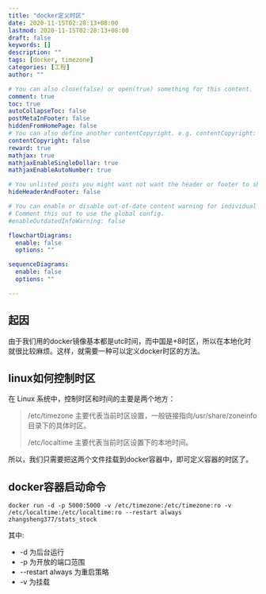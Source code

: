 ```yaml
---
title: "docker定义时区"
date: 2020-11-15T02:28:13+08:00
lastmod: 2020-11-15T02:28:13+08:00
draft: false
keywords: []
description: ""
tags: [docker, timezone]
categories: [工程]
author: ""

# You can also close(false) or open(true) something for this content.
comment: true
toc: true
autoCollapseToc: false
postMetaInFooter: false
hiddenFromHomePage: false
# You can also define another contentCopyright. e.g. contentCopyright: "This is another copyright."
contentCopyright: false
reward: true
mathjax: true
mathjaxEnableSingleDollar: true
mathjaxEnableAutoNumber: true

# You unlisted posts you might want not want the header or footer to show
hideHeaderAndFooter: false

# You can enable or disable out-of-date content warning for individual post.
# Comment this out to use the global config.
#enableOutdatedInfoWarning: false

flowchartDiagrams:
  enable: false
  options: ""

sequenceDiagrams: 
  enable: false
  options: ""

---
```

## 起因

由于我们用的docker镜像基本都是utc时间，而中国是+8时区，所以在本地化时就很比较麻烦。这样，就需要一种可以定义docker时区的方法。

## linux如何控制时区

在 Linux 系统中，控制时区和时间的主要是两个地方：
> /etc/timezone 主要代表当前时区设置，一般链接指向/usr/share/zoneinfo目录下的具体时区。
>
> /etc/localtime 主要代表当前时区设置下的本地时间。

所以，我们只需要把这两个文件挂载到docker容器中，即可定义容器的时区了。

## docker容器启动命令

```shell
docker run -d -p 5000:5000 -v /etc/timezone:/etc/timezone:ro -v /etc/localtime:/etc/localtime:ro --restart always zhangsheng377/stats_stock
```

其中:

* -d 为后台运行
* -p 为开放的端口范围
* --restart always 为重启策略
* -v 为挂载
